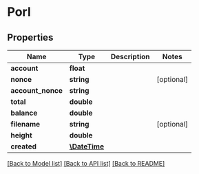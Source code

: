 # Porl

## Properties
Name | Type | Description | Notes
------------ | ------------- | ------------- | -------------
**account** | **float** |  | 
**nonce** | **string** |  | [optional] 
**account_nonce** | **string** |  | 
**total** | **double** |  | 
**balance** | **double** |  | 
**filename** | **string** |  | [optional] 
**height** | **double** |  | 
**created** | [**\DateTime**](\DateTime.md) |  | 

[[Back to Model list]](../README.md#documentation-for-models) [[Back to API list]](../README.md#documentation-for-api-endpoints) [[Back to README]](../README.md)


